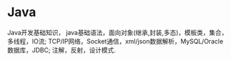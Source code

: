 # Java
Java开发基础知识， java基础语法，面向对象(继承,封装,多态)，模板类，集合，多线程，IO流;      TCP/IP网络，Socket通信，xml/json数据解析，MySQL/Oracle数据库，JDBC;      注解，反射，设计模式.
